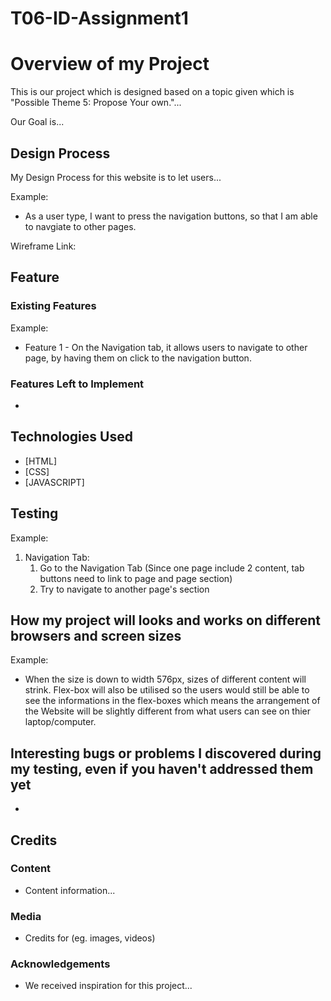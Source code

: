# T06-ID-Assignment1

# Overview of my Project
This is our project which is designed based on a topic given which is "Possible Theme 5: Propose Your own."...

Our Goal is...

## Design Process
My Design Process for this website is to let users...

Example:
- As a user type, I want to press the navigation buttons, so that I am able to navgiate to other pages.

Wireframe Link: 

## Feature

### Existing Features
Example:
- Feature 1 - On the Navigation tab, it allows users to navigate to other page, by having them on click to the navigation button.

### Features Left to Implement
-

## Technologies Used

- [HTML]
- [CSS]
- [JAVASCRIPT]


## Testing

Example:
1. Navigation Tab:
    1. Go to the Navigation Tab
    (Since one page include 2 content, tab buttons need to link to page and page section)
    2. Try to navigate to another page's section

## How my project will looks and works on different browsers and screen sizes

Example:
- When the size is down to width 576px, sizes of different content will strink. Flex-box will also be utilised so the users would still be able to see the informations in the flex-boxes which means the arrangement of the Website will be slightly different from what users can see on thier laptop/computer. 

## Interesting bugs or problems I discovered during my testing, even if you haven't addressed them yet

- 

## Credits

### Content
- Content information...

### Media
- Credits for (eg. images, videos)

### Acknowledgements

- We received inspiration for this project...

